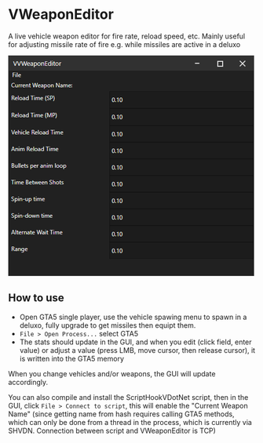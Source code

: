 # VWeaponEditor
A live vehicle weapon editor for fire rate, reload speed, etc. Mainly useful for adjusting missile rate of fire e.g. while missiles are active in a deluxo

![](VWeaponEditor.Avalonia_2025-04-16_21.58.32.png)

## How to use
- Open GTA5 single player, use the vehicle spawing menu to spawn in a deluxo, fully upgrade to get missiles then equipt them.
- `File > Open Process...` select GTA5
- The stats should update in the GUI, and when you edit (click field, enter value) or adjust a value (press LMB, move cursor, then release cursor), it is written into the GTA5 memory

When you change vehicles and/or weapons, the GUI will update accordingly.

You can also compile and install the ScriptHookVDotNet script, then in the GUI, click `File > Connect to script`, this will enable the "Current Weapon Name" (since getting name from hash requires calling GTA5 methods, which can only be done from a thread in the process, which is currently via SHVDN. Connection between script and VWeaponEditor is TCP)
